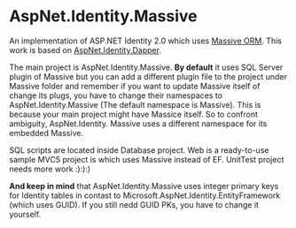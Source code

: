 AspNet.Identity.Massive
======================

An implementation of ASP.NET Identity 2.0 which uses [Massive ORM](https://github.com/FransBouma/Massive). This work is based on [AspNet.Identity.Dapper](https://github.com/whisperdancer/AspNet.Identity.Dapper).


The main project is AspNet.Identity.Massive. **By default** it uses SQL Server plugin of Massive but you can add a different plugin file to the project under Massive folder and remember if you want to update
Massive itself of change its plugs, you have to change their namespaces to AspNet.Identity.Massive (The default namespace is Massive). This is because your main project might have Massice itself. So to confront
ambiguity, AspNet.Identity. Massive uses a different namespace for its embedded Massive.


SQL scripts are located inside Database project. Web is a ready-to-use sample MVC5 project is which uses Massive instead of EF. UnitTest project needs more work :):):)


**And keep in mind** that AspNet.Identity.Massive uses integer primary keys for Identity tables in contast to Microsoft.AspNet.Identity.EntityFramework (which uses GUID). If you still nedd GUID PKs, you have to
change it yourself.
